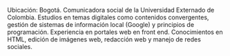 Ubicación: Bogotá. Comunicadora social de la Universidad Externado de Colombia. Estudios en temas digitales como contenidos convergentes, gestión de sistemas de información local (Google) y principios de programación. Experiencia en portales web en front end. Conocimientos en HTML, edición de imágenes web, redacción web y manejo de redes sociales.